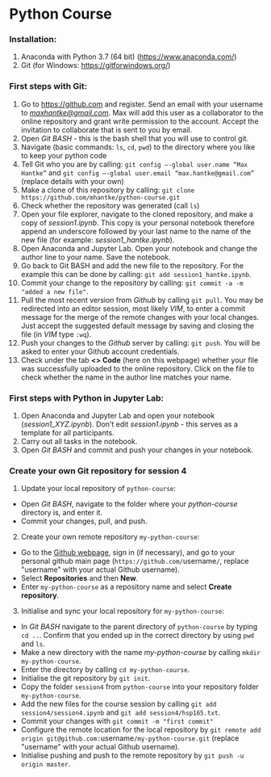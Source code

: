 # Python Course

### Installation:

1) Anaconda with Python 3.7 (64 bit) (https://www.anaconda.com/)
2) Git (for Windows: https://gitforwindows.org/)

### First steps with Git:

1) Go to https://github.com and register. Send an email with your username to *maxhantke@gmail.com*. Max will add this user as a collaborator to the online repository and grant write permission to the account. Accept the invitation to collaborate that is sent to you by email.
2) Open *Git BASH* - this is the bash shell that you will use to control git.
3) Navigate (basic commands: ``ls``, ``cd``, ``pwd``) to the directory where you like to keep your python code
4) Tell Git who you are by calling: ``git config —-global user.name “Max Hantke”`` and ``git config —-global user.email “max.hantke@gmail.com”`` (replace details with your own)
5) Make a clone of this repository by calling: ``git clone https://github.com/mhantke/python-course.git``
6) Check whether the repository was generated (call ``ls``)
7) Open your file explorer, navigate to the cloned repository, and make a copy of *session1.ipynb*. This copy is your personal notebook therefore append an underscore followed by your last name to the name of the new file (for example: *session1_hantke.ipynb*).
9) Open Anaconda and Jupyter Lab. Open your notebook and change the author line to your name. Save the notebook.
10) Go back to Git BASH and add the new file to the repository. For the example this can be done by calling: ``git add session1_hantke.ipynb``.
11) Commit your change to the repository by calling: ``git commit -a -m "added a new file"``.
12) Pull the most recent version from *Github* by calling ``git pull``. You may be redirected into an editor session, most likely *VIM*, to enter a commit message for the merge of the remote changes with your local changes. Just accept the suggested default message by saving and closing the file (in *VIM* type ``:wq``).
13) Push your changes to the *Github* server by calling: ``git push``. You will be asked to enter your Github account credentials.
14) Check under the tab **<> Code** (here on this webpage) whether your file was successfully uploaded to the online repository. Click on the file to check whether the name in the author line matches your name.

### First steps with Python in Jupyter Lab:

1) Open Anaconda and Jupyter Lab and open your notebook (*session1_XYZ.ipynb*). Don't edit *session1.ipynb* - this serves as a template for all participants. 
2) Carry out all tasks in the notebook.
3) Open *Git BASH* and commit and push your changes in your notebook.

### Create your own Git repository for session 4

1) Update your local repository of ``python-course``:
  - Open *Git BASH*, navigate to the folder where your *python-course* directory is, and enter it.
  - Commit your changes, pull, and push.
2) Create your own remote repository ``my-python-course``:
  - Go to the [Github webpage](https://github.com), sign in (if necessary), and go to your personal github main page (``https://github.com/``username``/``, replace "username" with your actual Github username).
  - Select **Repositories** and then **New**.
  - Enter ``my-python-course`` as a repository name and select **Create repository**. 
3) Initialise and sync your local repository for ``my-python-course``:
  - In *Git BASH* navigate to the parent directory of ``python-course`` by typing ``cd ..``. Confirm that you ended up in the correct directory by using ``pwd`` and ``ls``.
  - Make a new directory with the name *my-python-course* by calling ``mkdir my-python-course``.
  - Enter the directory by calling ``cd my-python-course``.
  - Initialise the git repository by ``git init``.
  - Copy the folder ``session4`` from ``python-course`` into your repository folder ``my-python-course``.
  - Add the new files for the course session by calling ``git add session4/session4.ipynb`` and ``git add session4/hsp165.txt``.
  - Commit your changes with ``git commit -m "first commit"``
  - Configure the remote location for the local repository by ``git remote add origin git@github.com:``username``/my-python-course.git`` (replace "username" with your actual Github username).
  - Initialise pushing and push to the remote repository by ``git push -u origin master``.
